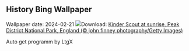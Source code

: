 ## History Bing Wallpaper
Wallpaper date: 2024-02-21
![](https://www.bing.com/th?id=OHR.PeakDistrictNP_EN-US8094447567_UHD.jpg&w=1000)Download: [Kinder Scout at sunrise, Peak District National Park, England (© john finney photography/Getty Images)](https://www.bing.com/th?id=OHR.PeakDistrictNP_EN-US8094447567_UHD.jpg)

Auto get programm by LtgX
